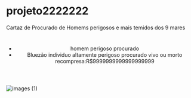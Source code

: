 # projeto2222222
<!DOCTYPE html>
<html lang="en">
<head>
    <meta charset="UTF-8">
    <meta http-equiv="X-UA-Compatible" content="IE=edge">
    <meta name="viewport" content="width=device-width, initial-scale=1.0">
    Cartaz de Procurado de Homems perigosos e mais temidos dos 9 mares

    
</head>
<body>
    <header>
        <h1></h1>
        <ul>
            <li>homem perigoso procurado</li>
            <li>Bluezão individuo altamente perigoso
            procurado vivo ou morto 
            recompresa:R$9999999999999999999</li>
        </ul>
    </header>

</body>
</html>

![images (1)](https://github.com/kaiquecosta12345/projeto2222222/assets/163871330/fcf4bd25-f3ff-4092-ad9b-1c35a451abdf)

 
